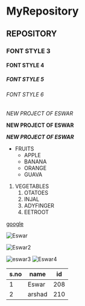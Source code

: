 # MyRepository
## REPOSITORY
### FONT STYLE 3
#### FONT STYLE 4
##### FONT STYLE 5
###### FONT STYLE 6
*NEW PROJECT OF ESWAR*

**NEW PROJECT OF ESWAR**

***NEW PROJECT OF ESWAR***
* FRUITS 
  * APPLE
  * BANANA
  * ORANGE
  * GUAVA
 1. VEGETABLES
    1. OTATOES
    3. INJAL
    5. ADYFINGER
    7. EETROOT
 
[google](https://www.google.com/)

![Eswar](https://image.shutterstock.com/image-photo/lion-king-isolated-on-black-260nw-564253519.jpg)

![Eswar2](https://encrypted-tbn0.gstatic.com/images?q=tbn:ANd9GcQRfkJTtHdRvE5t09XcYk4HC72X_czjUIYcG7x_X0rBDTVP2UxGZ86DyCG4J4Q4SycawEE&usqp=CAU)

![eswar3](https://im.rediff.com/news/2019/sep/16lions3.jpg?w=670&h=900)
![Eswar4](https://wallpapers-hub.art/wallpaper-images/426927.jpg)

s.no|name|id
----|----|--
1|Eswar|208
2|arshad|210
